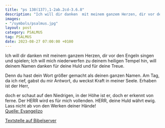 ```yaml
---
title: "ps 138(137),1-2ab.2cd-3.6.8"
description: "Ich will dir danken  mit meinem ganzem Herzen, dir vor den Engeln singen und spielen; Ich will mich niederwerfen zu deinem heiligen Tempel hin,  will deinem Namen danken für deine Huld und für deine Treue.   Denn du hast dein Wort größer gemacht als deinen ganzen Namen. Am Tag, ...."
images:
- "/symbols/psalmus.jpg"
layout: post
category: PSALMUS
tag: PSALMUS
date: 2023-08-27 07:00:00 +0100
---
```

Ich will dir danken  mit meinem ganzem Herzen,
dir vor den Engeln singen und spielen;
Ich will mich niederwerfen zu deinem heiligen Tempel hin, 
will deinem Namen danken für deine Huld und für deine Treue. 

Denn du hast dein Wort
größer gemacht als deinen ganzen Namen.
Am Tag, da ich rief, gabst du mir Antwort, du weckst Kraft in meiner Seele.<!--more--> 
Erhaben ist der Herr,

doch er schaut auf den Niedrigen,
in der Höhe ist er, doch er erkennt von ferne.
Der HERR wird es für mich vollenden. HERR, deine Huld währt ewig. Lass nicht ab von den Werken deiner Hände!<br>
[Quelle: Evangelizo](https://evangeliumtagfuertag.org/DE/gospel)

[Textstelle auf Bibelserver](https://www.bibleserver.com/EU/ps138(137),1-2ab.2cd-3.6.8)
